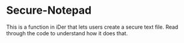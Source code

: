 # Secure-Notepad
This is a function in iDer that lets users create a secure text file. Read through the code to understand how it does that.
